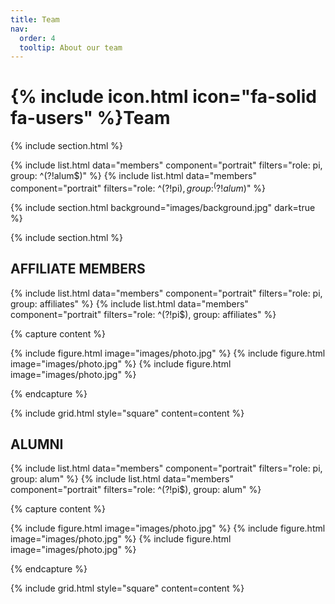 ```yaml
---
title: Team
nav:
  order: 4
  tooltip: About our team
---
```


# {% include icon.html icon="fa-solid fa-users" %}Team

<!-- Meet our core research group: -->

{% include section.html %}

{% include list.html data="members" component="portrait" filters="role: pi, group: ^(?!alum$)" %}
{% include list.html data="members" component="portrait" filters="role: ^(?!pi$), group: ^(?!alum$)" %}

{% include section.html background="images/background.jpg" dark=true %}

<!-- And our affiliate members: -->

{% include section.html %}

## AFFILIATE MEMBERS

{% include list.html data="members" component="portrait" filters="role: pi, group: affiliates" %}
{% include list.html data="members" component="portrait" filters="role: ^(?!pi$), group: affiliates" %}

{% capture content %}

{% include figure.html image="images/photo.jpg" %}
{% include figure.html image="images/photo.jpg" %}
{% include figure.html image="images/photo.jpg" %}

{% endcapture %}

{% include grid.html style="square" content=content %}

## ALUMNI

{% include list.html data="members" component="portrait" filters="role: pi, group: alum" %}
{% include list.html data="members" component="portrait" filters="role: ^(?!pi$), group: alum" %}

{% capture content %}

{% include figure.html image="images/photo.jpg" %}
{% include figure.html image="images/photo.jpg" %}
{% include figure.html image="images/photo.jpg" %}

{% endcapture %}

{% include grid.html style="square" content=content %}
